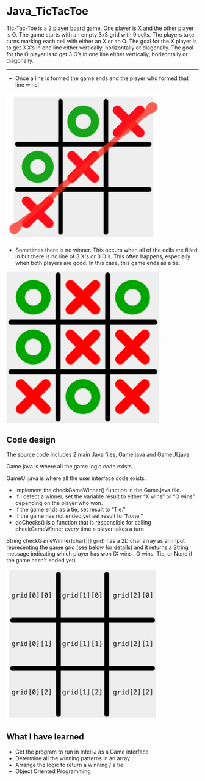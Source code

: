 # Java_TicTacToe
Tic-Tac-Toe is a 2 player board game. One player is X and the other player is O. The game starts with an empty 3x3 grid with 9 cells. The players take turns marking each cell with either an X or an O. The goal for the X player is to get 3 X’s in one line either vertically, horizontally or diagonally. The goal for the O player is to get 3 O’s in one line either vertically, horizontally or diagonally.

---
* Once a line is formed the game ends and the player who formed that line wins!

<img src= "win.png" width = "400">


* Sometimes there is no winner. This occurs when all of the cells are filled in but there is no line of 3 X's or 3 O's. This often happens, especially when both players are good. In this case, this game ends as a tie.

<img src= "tie.png" width = "400">

## Code design
The source code includes 2 main Java files, Game.java and GameUI.java.

Game.java is where all the game logic code exists.

GameUI.java is where all the user interface code exists. 

* Implement the checkGameWinner() function in the Game.java file.
* If I detect a winner, set the variable result to either “X wins” or “O wins” depending on the player who won.
* If the game ends as a tie, set result to “Tie.”
* If the game has not ended yet set result to “None.”
* doChecks() is a function that is responsible for calling checkGameWinner every time a player takes a turn

String checkGameWinner(char[][] grid) has a 2D char array as an input representing the game grid (see below for details) and it returns a String message indicating which player has won (X wins , O wins, Tie, or None if the game hasn't ended yet)

<img src= "grid.png" width = "400">

## What I have learned
* Get the program to run in IntelliJ as a Game interface
* Determine all the winning patterns in an array
* Arrange the logic to return a winning / a tie
* Object Oriented Programming

